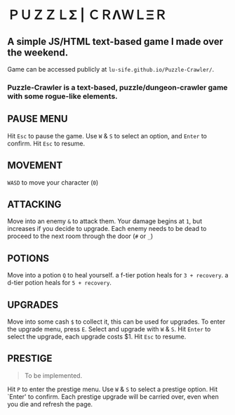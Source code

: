 # ＰＵＺＺＬΣ | ＣＲΛＷＬΞＲ
## A simple JS/HTML text-based game I made over the weekend.

Game can be accessed publicly at `lu-sife.github.io/Puzzle-Crawler/`.


### Puzzle-Crawler is a text-based, puzzle/dungeon-crawler game with some rogue-like elements.

## PAUSE MENU

Hit `Esc` to pause the game.
Use `W` & `S` to select an option, and `Enter` to confirm.
Hit `Esc` to resume.

## MOVEMENT

`WASD` to move your character (`0`)

## ATTACKING

Move into an enemy `&` to attack them.
Your damage begins at `1`, but increases if you decide to upgrade.
Each enemy needs to be dead to proceed to the next room through the door (`#` or `_`)

## POTIONS

Move into a potion `Q` to heal yourself.
a f-tier potion heals for `3 + recovery`.
a d-tier potion heals for `5 + recovery`.

## UPGRADES

Move into some cash `$` to collect it, this can be used for upgrades.
To enter the upgrade menu, press `E`.
Select and upgrade with `W` & `S`.
Hit `Enter` to select the upgrade, each upgrade costs $1.
Hit `Esc` to resume.

## PRESTIGE

> To be implemented.


Hit `P` to enter the prestige menu.
Use `W` & `S` to select a prestige option.
Hit `Enter' to confirm.
Each prestige upgrade will be carried over, even when you die and refresh the page.




